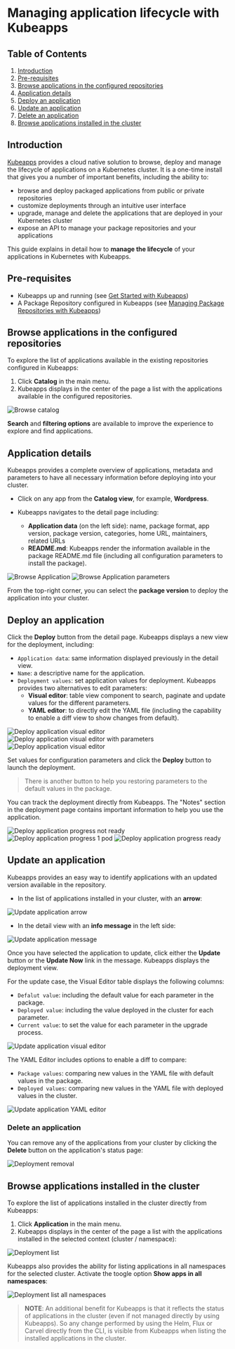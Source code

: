 # Managing application lifecycle with Kubeapps

## Table of Contents

1. [Introduction](#introduction)
2. [Pre-requisites](#pre-requisites)
3. [Browse applications in the configured repositories](#browse-applications-in-the-configured-repositories)
4. [Application details](#application-details)
5. [Deploy an application](#deploy-an-application)
6. [Update an application](#update-an-application)
7. [Delete an application](#delete-an-application)
8. [Browse applications installed in the cluster](#browse-applications-installed-in-the-cluster)

## Introduction

[Kubeapps](https://kubeapps.dev/) provides a cloud native solution to browse, deploy and manage the lifecycle of applications on a Kubernetes cluster. It is a one-time install that gives you a number of important benefits, including the ability to:

- browse and deploy packaged applications from public or private repositories
- customize deployments through an intuitive user interface
- upgrade, manage and delete the applications that are deployed in your Kubernetes cluster
- expose an API to manage your package repositories and your applications

This guide explains in detail how to **manage the lifecycle** of your applications in Kubernetes with Kubeapps.

## Pre-requisites

- Kubeapps up and running (see [Get Started with Kubeapps](../tutorials/getting-started.md))
- A Package Repository configured in Kubeapps (see [Managing Package Repositories with Kubeapps](../tutorials/managing-package-repositories.md))

## Browse applications in the configured repositories

To explore the list of applications available in the existing repositories configured in Kubeapps:

1. Click **Catalog** in the main menu.
2. Kubeapps displays in the center of the page a list with the applications available in the configured repositories.

![Browse catalog](../img/dashboard/browse-catalog.png)

**Search** and **filtering options** are available to improve the experience to explore and find applications.

## Application details

Kubeapps provides a complete overview of applications, metadata and parameters to have all necessary information before deploying into your cluster.

- Click on any app from the **Catalog view**, for example, **Wordpress**.
- Kubeapps navigates to the detail page including:

  - **Application data** (on the left side): name, package format, app version, package version, categories, home URL, maintainers, related URLs
  - **README.md**: Kubeapps render the information available in the package README.md file (including all configuration parameters to install the package).

![Browse Application](../img/dashboard/browse-application.png)
![Browse Application parameters](../img/dashboard/browse-application-parameters.png)

From the top-right corner, you can select the **package version** to deploy the application into your cluster.

## Deploy an application

Click the **Deploy** button from the detail page. Kubeapps displays a new view for the deployment, including:

- `Application data`: same information displayed previously in the detail view.
- `Name`: a descriptive name for the application.
- `Deployment values`: set application values for deployment. Kubeapps provides two alternatives to edit parameters:
  - **Visual editor**: table view component to search, paginate and update values for the different parameters.
  - **YAML editor**: to directly edit the YAML file (including the capability to enable a diff view to show changes from default).

![Deploy application visual editor](../img/dashboard/deploy-application-visual-editor.png)
![Deploy application visual editor with parameters](../img/dashboard/deploy-application-visual-editor-parameters.png)
![Deploy application visual editor](../img/dashboard/deploy-application-yaml-editor.png)

Set values for configuration parameters and click the **Deploy** button to launch the deployment.

> There is another button to help you restoring parameters to the default values in the package.

You can track the deployment directly from Kubeapps. The "Notes" section in the deployment page contains important information to help you use the application.

![Deploy application progress not ready](../img/dashboard/deploy-application-progress-0.png)
![Deploy application progress 1 pod](../img/dashboard/deploy-application-progress-1.png)
![Deploy application progress ready](../img/dashboard/deploy-application-progress-ready.png)

## Update an application

Kubeapps provides an easy way to identify applications with an updated version available in the repository.

- In the list of applications installed in your cluster, with an **arrow**:

![Update application arrow](../img/dashboard/update-application-list.png)

- In the detail view with an **info message** in the left side:

![Update application message](../img/dashboard/update-application-message.png)

Once you have selected the application to update, click either the **Update** button or the **Update Now** link in the message. Kubeapps displays the deployment view.

For the update case, the Visual Editor table displays the following columns:

- `Defalut value`: including the default value for each parameter in the package.
- `Deployed value`: including the value deployed in the cluster for each parameter.
- `Current value`: to set the value for each parameter in the upgrade process.

![Update application visual editor](../img/dashboard/update-application-visual-editor.png)

The YAML Editor includes options to enable a diff to compare:

- `Package values`: comparing new values in the YAML file with default values in the package.
- `Deployed values`: comparing new values in the YAML file with deployed values in the cluster.

![Update application YAML editor](../img/dashboard/update-application-yaml-editor.png)

### Delete an application

You can remove any of the applications from your cluster by clicking the **Delete** button on the application's status page:

![Deployment removal](../img/dashboard/delete-application.png)

## Browse applications installed in the cluster

To explore the list of applications installed in the cluster directly from Kubeapps:

1. Click **Application** in the main menu.
2. Kubeapps displays in the center of the page a list with the applications installed in the selected context (cluster / namespace):

![Deployment list](../img/dashboard/update-application-list.png)

Kubeapps also provides the ability for listing applications in all namespaces for the selected cluster. Activate the toogle option **Show apps in all namespaces**:

![Deployment list all namespaces](../img/dashboard/list-available-applications.png)

> **NOTE**: An additional benefit for Kubeapps is that it reflects the status of applications in the cluster (even if not managed directly by using Kubeapps). So any change performed by using the Helm, Flux or Carvel directly from the CLI, is visible from Kubeapps when listing the installed applications in the cluster.
